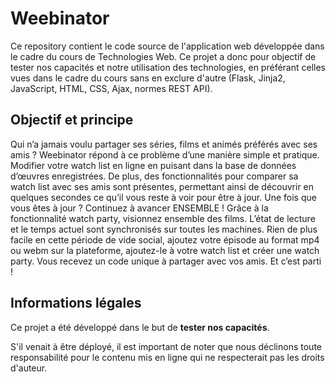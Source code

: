 # Weebinator

Ce repository contient le code source de l'application web développée dans le cadre du cours de Technologies Web. Ce projet a donc pour objectif de tester nos capacités et notre utilisation des technologies, en préférant celles vues dans le cadre du cours sans en exclure d'autre (Flask, Jinja2, JavaScript, HTML, CSS, Ajax, normes REST API).

## Objectif et principe 

Qui n’a jamais voulu partager ses séries, films et animés préférés avec ses amis ? Weebinator répond à ce problème d’une manière simple et pratique. Modifier votre watch list en ligne en puisant dans la base de données d’œuvres enregistrées. De plus, des fonctionnalités pour comparer sa watch list avec ses amis sont présentes, permettant ainsi de découvrir en quelques secondes ce qu’il vous reste à voir pour être à jour. Une fois que vous êtes à jour ? Continuez à avancer ENSEMBLE ! Grâce à la fonctionnalité watch party, visionnez ensemble des films. L’état de lecture et le temps actuel sont synchronisés sur toutes les machines. Rien de plus facile en cette période de vide social, ajoutez votre épisode au format mp4 ou webm sur la plateforme, ajoutez-le à votre watch list et créer une watch party. Vous recevez un code unique à partager avec vos amis. Et c’est parti !

## Informations légales

Ce projet a été développé dans le but de **tester nos capacités**. 

S'il venait à être déployé, il est important de noter que nous déclinons toute responsabilité pour le contenu mis en ligne qui ne respecterait pas les droits d'auteur.